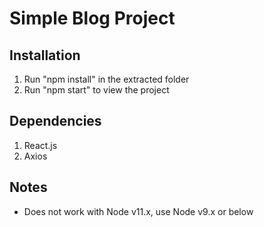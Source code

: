 # Simple Blog Project

## Installation

1. Run "npm install" in the extracted folder
2. Run "npm start" to view the project

## Dependencies

1. React.js
2. Axios

## Notes

- Does not work with Node v11.x, use Node v9.x or below
